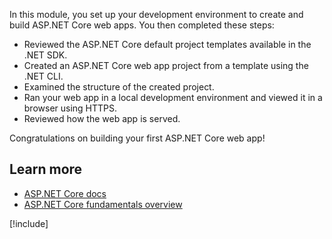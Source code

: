 In this module, you set up your development environment to create and build ASP.NET Core web apps. You then completed these steps:

- Reviewed the ASP.NET Core default project templates available in the .NET SDK.
- Created an ASP.NET Core web app project from a template using the .NET CLI.
- Examined the structure of the created project.
- Ran your web app in a local development environment and viewed it in a browser using HTTPS.
- Reviewed how the web app is served.

Congratulations on building your first ASP.NET Core web app!

## Learn more

- [ASP.NET Core docs](/aspnet/core)
- [ASP.NET Core fundamentals overview](/aspnet/core/fundamentals)


[!include[](../../../includes/dotnet-summary.md)]

